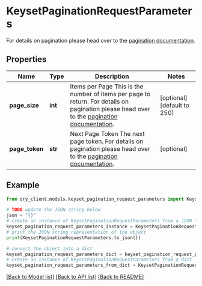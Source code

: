 # KeysetPaginationRequestParameters

For details on pagination please head over to the [pagination documentation](https://www.ory.sh/docs/ecosystem/api-design#pagination).

## Properties

Name | Type | Description | Notes
------------ | ------------- | ------------- | -------------
**page_size** | **int** | Items per Page  This is the number of items per page to return. For details on pagination please head over to the [pagination documentation](https://www.ory.sh/docs/ecosystem/api-design#pagination). | [optional] [default to 250]
**page_token** | **str** | Next Page Token  The next page token. For details on pagination please head over to the [pagination documentation](https://www.ory.sh/docs/ecosystem/api-design#pagination). | [optional] 

## Example

```python
from ory_client.models.keyset_pagination_request_parameters import KeysetPaginationRequestParameters

# TODO update the JSON string below
json = "{}"
# create an instance of KeysetPaginationRequestParameters from a JSON string
keyset_pagination_request_parameters_instance = KeysetPaginationRequestParameters.from_json(json)
# print the JSON string representation of the object
print(KeysetPaginationRequestParameters.to_json())

# convert the object into a dict
keyset_pagination_request_parameters_dict = keyset_pagination_request_parameters_instance.to_dict()
# create an instance of KeysetPaginationRequestParameters from a dict
keyset_pagination_request_parameters_from_dict = KeysetPaginationRequestParameters.from_dict(keyset_pagination_request_parameters_dict)
```
[[Back to Model list]](../README.md#documentation-for-models) [[Back to API list]](../README.md#documentation-for-api-endpoints) [[Back to README]](../README.md)


